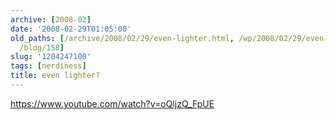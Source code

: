 ```yaml
---
archive: [2008-02]
date: '2008-02-29T01:05:00'
old_paths: [/archive/2008/02/29/even-lighter.html, /wp/2008/02/29/even-lighter/, /2008/02/29/even-lighter/,
  /blog/158]
slug: '1204247100'
tags: [nerdiness]
title: even lighter?
---
```


https://www.youtube.com/watch?v=oQljzQ_FpUE

